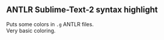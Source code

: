 ANTLR Sublime-Text-2 syntax highlight
---------------

Puts some colors in `.g` ANTLR files.  
Very basic coloring.